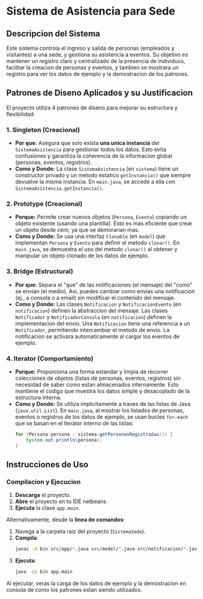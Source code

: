 # Sistema de Asistencia para Sede

## Descripcion del Sistema

Este sistema controla el ingreso y salida de personas (empleados y visitantes) a una sede, y gestiona su asistencia a eventos. Su objetivo es mantener un registro claro y centralizado de la presencia de individuos, facilitar la creacion de personas y eventos, y tambien se mostrara un registro para ver los datos de ejemplo y la demostracion de los patrones.

## Patrones de Diseno Aplicados y su Justificacion

El proyecto utiliza 4 patrones de diseno para mejorar su estructura y flexibilidad:

### 1. Singleton (Creacional)

* **Por que:** Asegura que solo exista **una unica instancia** del `SistemaAsistencia` para gestionar todos los datos. Esto evita confusiones y garantiza la coherencia de la informacion global (personas, eventos, registros).
* **Como y Donde:** La clase `SistemaAsistencia` (en `sistema`) tiene un constructor privado y un metodo estatico `getInstancia()` que siempre devuelve la misma instancia. En `main.java`, se accede a ella con `SistemaAsistencia.getInstancia()`.

### 2. Prototype (Creacional)

* **Porque:** Permite crear nuevos objetos (`Persona`, `Evento`) copiando un objeto existente (usando una plantilla). Esto es mas eficiente que crear un objeto desde cero, ya que se demorarian mas.
* **Como y Donde:** Se usa una interfaz `Clonable` (en `model`) que implementan `Persona` y `Evento` para definir el metodo `clonar()`. En `main.java`, se demuestra el uso del metodo `clonar()` al obtener y manipular un objeto clonado de los datos de ejemplo.

### 3. Bridge (Estructural)

* **Por que:** Separa el "que" de las notificaciones (el mensaje) del "como" se envian (el medio). Asi, puedes cambiar como envias una notificacion (ej., a consola o a email) sin modificar el contenido del mensaje.
* **Como y Donde:** Las clases `Notificacion` y `NotificacionEvento` (en `notificacion`) definen la abstraccion del mensaje. Las clases `Notificador` y `NotificadorConsola` (en `notificacion`) definen la implementacion del envio. Una `Notificacion` tiene una referencia a un `Notificador`, permitiendo intercambiar el metodo de envio. La notificacion se activara automaticamente al cargar los eventos de ejemplo.

### 4. Iterator (Comportamiento)

* **Porque:** Proporciona una forma estandar y limpia de recorrer colecciones de objetos (listas de personas, eventos, registros) sin necesidad de saber como estan almacenados internamente. Esto mantiene el codigo que muestra los datos simple y desacoplado de la estructura interna.
* **Como y Donde:** Se utiliza implicitamente a traves de las listas de Java (`java.util.List`). En `main.java`, al mostrar los listados de personas, eventos o registros de los datos de ejemplo, se usan bucles `for-each` que se basan en el Iterator interno de las listas:
    ```java
    for (Persona persona : sistema.getPersonasRegistradas()) {
        System.out.println(persona);
    }
    ```

## Instrucciones de Uso

### Compilacion y Ejecucion

1.  **Descarga** el proyecto.
2.  **Abre** el proyecto en tu IDE netbeans.
3.  **Ejecuta** la clase `app.main`.

Alternativamente, desde la **linea de comandos**:

1.  Navega a la carpeta raiz del proyecto (`SistemaSede`).
2.  **Compila**:
    ```bash
    javac -d bin src/app/*.java src/model/*.java src/notificacion/*.java src/sistema/*.java
    ```
3.  **Ejecuta**:
    ```bash
    java -cp bin app.main
    ```
Al ejecutar, veras la carga de los datos de ejemplo y la demostracion en consola de como los patrones estan siendo utilizados.

